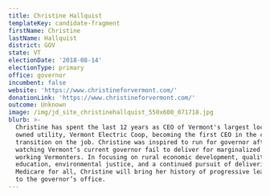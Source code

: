 ```yaml
---
title: Christine Hallquist
templateKey: candidate-fragment
firstName: Christine
lastName: Hallquist
district: GOV
state: VT
electionDate: '2018-08-14'
electionType: primary
office: governor
incumbent: false
website: 'https://www.christineforvermont.com/'
donationLink: 'https://www.christineforvermont.com/'
outcome: Unknown
image: /img/jd_site_christinehallquist_550x600_071718.jpg
blurb: >-
  Christine has spent the last 12 years as CEO of Vermont's largest locally
  owned utility, Vermont Electric Coop, becoming the first CEO in the country to
  transition on the job. Christine was inspired to run for governor after
  watching Vermont’s current governor fail to deliver for marginalized and
  working Vermonters. In focusing on rural economic development, quality public
  education, environmental justice, and a continued pursuit of delivering
  Medicare for all, Christine will bring her history of progressive leadership
  to the governor’s office.
---
```



